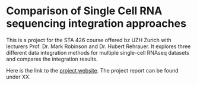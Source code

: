 # Comparison of Single Cell RNA sequencing integration approaches

This is a project for the STA 426 course offered bz UZH Zurich with lecturers Prof. Dr. Mark Robinson and Dr. Hubert Rehrauer. It explores three different data integration methods for multiple single-cell RNAseq datasets and compares the integration results.

Here is the link to the [project website](https://jeprob.github.io/project-scrnaseq-integration-comparison/index.html).
The project report can be found under XX. 
